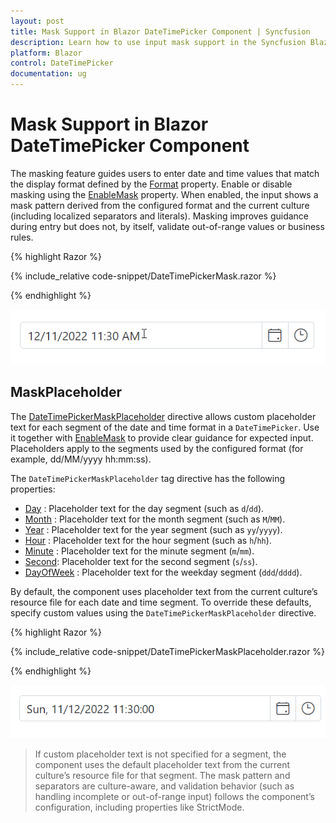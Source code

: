 ```yaml
---
layout: post
title: Mask Support in Blazor DateTimePicker Component | Syncfusion
description: Learn how to use input mask support in the Syncfusion Blazor DateTimePicker, including EnableMask, Format-based patterns, and culture-aware placeholders for date and time.
platform: Blazor
control: DateTimePicker
documentation: ug
---
```

# Mask Support in Blazor DateTimePicker Component

The masking feature guides users to enter date and time values that match the display format defined by the [Format](https://help.syncfusion.com/cr/blazor/Syncfusion.Blazor.Calendars.SfDatePicker-1.html#Syncfusion_Blazor_Calendars_SfDatePicker_1_Format) property. Enable or disable masking using the [EnableMask](https://help.syncfusion.com/cr/blazor/Syncfusion.Blazor.Calendars.SfDatePicker-1.html#Syncfusion_Blazor_Calendars_SfDatePicker_1_EnableMask) property. When enabled, the input shows a mask pattern derived from the configured format and the current culture (including localized separators and literals). Masking improves guidance during entry but does not, by itself, validate out-of-range values or business rules.

{% highlight Razor %}

{% include_relative code-snippet/DateTimePickerMask.razor %}

{% endhighlight %}

![Blazor DateTimePicker with EnableMask](./images/DateTimePickerMask.gif)

## MaskPlaceholder

The [DateTimePickerMaskPlaceholder](https://help.syncfusion.com/cr/blazor/Syncfusion.Blazor.Calendars.DateTimePickerMaskPlaceholder.html) directive allows custom placeholder text for each segment of the date and time format in a `DateTimePicker`. Use it together with [EnableMask](https://help.syncfusion.com/cr/blazor/Syncfusion.Blazor.Calendars.SfDatePicker-1.html#Syncfusion_Blazor_Calendars_SfDatePicker_1_EnableMask) to provide clear guidance for expected input. Placeholders apply to the segments used by the configured format (for example, dd/MM/yyyy hh:mm:ss).

The `DateTimePickerMaskPlaceholder` tag directive has the following properties:

* [Day](https://help.syncfusion.com/cr/blazor/Syncfusion.Blazor.Calendars.MaskPlaceholder.html#Syncfusion_Blazor_Calendars_MaskPlaceholder_Day) : Placeholder text for the day segment (such as `d`/`dd`).
* [Month](https://help.syncfusion.com/cr/blazor/Syncfusion.Blazor.Calendars.MaskPlaceholder.html#Syncfusion_Blazor_Calendars_MaskPlaceholder_Month) : Placeholder text for the month segment (such as `M`/`MM`).
* [Year](https://help.syncfusion.com/cr/blazor/Syncfusion.Blazor.Calendars.MaskPlaceholder.html#Syncfusion_Blazor_Calendars_MaskPlaceholder_Year) : Placeholder text for the year segment (such as `yy`/`yyyy`).
* [Hour](https://help.syncfusion.com/cr/blazor/Syncfusion.Blazor.Calendars.MaskPlaceholder.html#Syncfusion_Blazor_Calendars_MaskPlaceholder_Hour) : Placeholder text for the hour segment (such as `h`/`hh`).
* [Minute](https://help.syncfusion.com/cr/blazor/Syncfusion.Blazor.Calendars.MaskPlaceholder.html#Syncfusion_Blazor_Calendars_MaskPlaceholder_Minute) : Placeholder text for the minute segment (`m`/`mm`).
* [Second](https://help.syncfusion.com/cr/blazor/Syncfusion.Blazor.Calendars.MaskPlaceholder.html#Syncfusion_Blazor_Calendars_MaskPlaceholder_Second): Placeholder text for the second segment (`s`/`ss`).
* [DayOfWeek](https://help.syncfusion.com/cr/blazor/Syncfusion.Blazor.Calendars.MaskPlaceholder.html#Syncfusion_Blazor_Calendars_MaskPlaceholder_DayOfWeek) : Placeholder text for the weekday segment (`ddd`/`dddd`).

By default, the component uses placeholder text from the current culture’s resource file for each date and time segment. To override these defaults, specify custom values using the `DateTimePickerMaskPlaceholder` directive.

{% highlight Razor %}

{% include_relative code-snippet/DateTimePickerMaskPlaceholder.razor %}

{% endhighlight %}

![Blazor DateTimePicker Mask Support with MaskPlaceholder](./images/DateTimePickerMaskPlaceholder.gif)

> If custom placeholder text is not specified for a segment, the component uses the default placeholder text from the current culture’s resource file for that segment. The mask pattern and separators are culture-aware, and validation behavior (such as handling incomplete or out-of-range input) follows the component’s configuration, including properties like StrictMode.